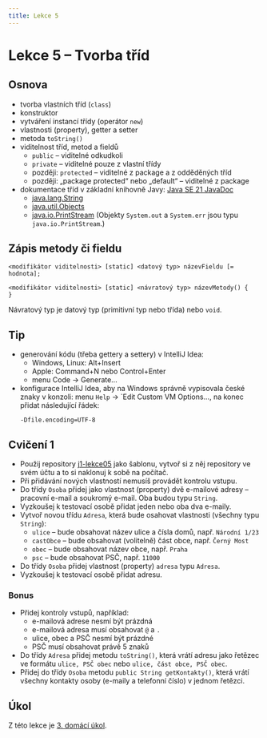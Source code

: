 ```yaml
---
title: Lekce 5
---
```

# Lekce 5 – Tvorba tříd

## Osnova
* tvorba vlastních tříd (`class`)
* konstruktor
* vytváření instancí třídy (operátor `new`)
* vlastnosti (property), getter a setter
* metoda `toString()`
* viditelnost tříd, metod a fieldů
  * `public` – viditelné odkudkoli
  * `private` – viditelné pouze z vlastní třídy
  * později: `protected` – viditelné z package a z odděděných tříd
  * později: „package protected“ nebo „default“ – viditelné z package
* dokumentace tříd v základní knihovně Javy: [Java SE 21 JavaDoc](https://docs.oracle.com/en/java/javase/21/docs/api/index.html)
  * [java.lang.String](https://docs.oracle.com/en/java/javase/21/docs/api/java.base/java/lang/String.html)
  * [java.util.Objects](https://docs.oracle.com/en/java/javase/21/docs/api/java.base/java/util/Objects.html)
  * [java.io.PrintStream](https://docs.oracle.com/en/java/javase/21/docs/api/java.base/java/io/PrintSTream.html) (Objekty `System.out` a `System.err` jsou typu `java.io.PrintStream`.)

## Zápis metody či fieldu

```
<modifikátor viditelnosti> [static] <datový typ> názevFieldu [= hodnota];

<modifikátor viditelnosti> [static] <návratový typ> názevMetody() {
}
```

Návratový typ je datový typ (primitivní typ nebo třída) nebo `void`.

## Tip
* generování kódu (třeba gettery a settery) v IntelliJ Idea:
  * Windows, Linux: Alt+Insert
  * Apple: Command+N nebo Control+Enter
  * menu Code → Generate…
* konfigurace IntelliJ Idea, aby na Windows správně vypisovala české znaky v konzoli: menu `Help` → `Edit Custom VM Options…, na konec přidat následující řádek:
  ```
  -Dfile.encoding=UTF-8
  ```
  
## Cvičení 1
- Použij repository [j1-lekce05](https://github.com/FilipJirsak-Czechitas/j1-lekce05) jako šablonu, vytvoř si z něj repository ve svém účtu a to si naklonuj k sobě na počítač. 
- Při přidávání nových vlastností nemusíš provádět kontrolu vstupu. 
- Do třídy `Osoba` přidej jako vlastnost (property) dvě e-mailové adresy – pracovní e-mail a soukromý e-mail. Oba budou typu `String`.
- Vyzkoušej k testovací osobě přidat jeden nebo oba dva e-maily.
- Vytvoř novou třídu `Adresa`, která bude osahovat vlastnosti (všechny typu `String`):
  - `ulice` – bude obsahovat název ulice a čísla domů, např. `Národní 1/23`
  - `castObce` – bude obsahovat (volitelně) část obce, např. `Černý Most`
  - `obec` – bude obsahovat název obce, např. `Praha`
  - `psc` – bude obsahovat PSČ, např. `11000`
- Do třídy `Osoba` přidej vlastnost (property) `adresa` typu `Adresa`.
- Vyzkoušej k testovací osobě přidat adresu. 

### Bonus
- Přidej kontroly vstupů, například:
  - e-mailová adrese nesmí být prázdná
  - e-mailová adresa musí obsahovat `@` a `.`
  - ulice, obec a PSČ nesmí být prázdné
  - PSČ musí obsahovat právě 5 znaků
- Do třídy `Adresa` přidej metodu `toString()`, která vrátí adresu jako řetězec ve formátu `ulice, PSČ obec` nebo `ulice, část obce, PSČ obec`.
- Přidej do třídy `Osoba` metodu `public String getKontakty()`, která vrátí všechny kontakty osoby (e-maily a telefonní číslo) v jednom řetězci.

## Úkol
Z této lekce je [3. domácí úkol](ukol-3.html).
